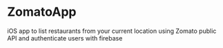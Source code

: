 # ZomatoApp
iOS app to list restaurants from your current location using Zomato public API and authenticate users with firebase
